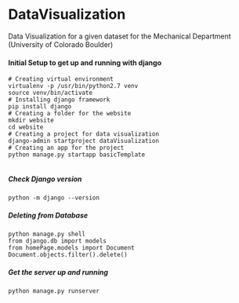 # DataVisualization
Data Visualization for a given dataset for the Mechanical Department (University of Colorado Boulder)

#### Initial Setup to get up and running with django
```
# Creating virtual environment
virtualenv -p /usr/bin/python2.7 venv
source venv/bin/activate
# Installing django framework
pip install django
# Creating a folder for the website
mkdir website
cd website
# Creating a project for data visualization
django-admin startproject dataVisualization
# Creating an app for the project
python manage.py startapp basicTemplate


```

##### Check Django version
```
python -m django --version
```

##### Deleting from Database
```
python manage.py shell
from django.db import models
from homePage.models import Document
Document.objects.filter().delete()
```

##### Get the server up and running 
```
python manage.py runserver
```

